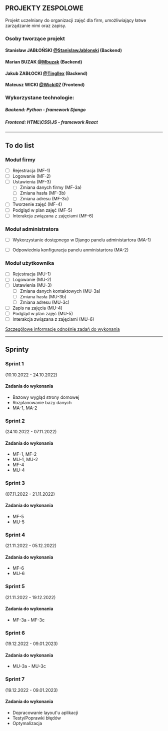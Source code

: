 
## PROJEKTY ZESPOLOWE

Projekt uczelniany do organizacji zajęć dla firm, umożliwiający łatwe zarządzanie nimi oraz zapisy.

### Osoby tworzące projekt
#### Stanisław JABŁOŃSKI [@StanislawJablonski](https://github.com/StanislawJablonski) (Backend)
#### Marian BUZAK [@Mbuzak](https://github.com/Mbuzak) (Backend)
#### Jakub ZABŁOCKI [@Tingllex](https://github.com/Tingllex) (Backend)
#### Mateusz WICKI [@Wicki07](https://github.com/Wicki07) (Frontend)

### Wykorzystane technologie:

##### Backend: Python - framework Django
##### Frontend: HTML\CSS\JS - framework React

---


## To do list

### **Moduł firmy**
- [ ] Rejestracja (MF-1)
- [ ] Logowanie (MF-2)
- [ ] Ustawienia (MF-3)
  - [ ] Zmiana danych firmy (MF-3a)
  - [ ] Zmiana hasła (MF-3b)
  - [ ] Zmiana adresu (MF-3c)
- [ ] Tworzenie zajęć (MF-4)
- [ ] Podgląd w plan zajęć (MF-5)
- [ ] Interakcja związana z zajęciami (MF-6)

### **Moduł administratora**
- [ ] Wykorzystanie dostępnego w Django panelu administartora (MA-1)
- [ ] Odpowiednia konfiguracja panelu anministartora (MA-2)


### **Moduł użytkownika**
- [ ] Rejestracja (MU-1)
- [ ] Logowanie (MU-2)
- [ ] Ustawienia (MU-3)
  - [ ] Zmiana danych kontaktowych (MU-3a)
  - [ ] Zmiana hasła (MU-3b)
  - [ ] Zmiana adresu (MU-3c)
- [ ] Zapis na zajęcia (MU-4)
- [ ] Podgląd w plan zajęć (MU-5)
- [ ] Interakcja związana z zajęciami (MU-6)

[Szczegółowe informacje odnośnie zadań do wykonania](https://docs.google.com/document/d/1dR-Q93KFs1qm4idx1WcPbvwfQXEifeeVrZJvhbyHjkQ/edit?usp=sharing)


---


## Sprinty

### **Sprint 1**
(10.10.2022 - 24.10.2022)

#### Zadania do wykonania 
- Bazowy wygląd strony domowej
- Rozplanowanie bazy danych
- MA-1, MA-2


### **Sprint 2**
(24.10.2022 - 07.11.2022)

#### Zadania do wykonania 
- MF-1, MF-2
- MU-1, MU-2
- MF-4
- MU-4


### **Sprint 3**
(07.11.2022 - 21.11.2022)

#### Zadania do wykonania 
- MF-5
- MU-5


### **Sprint 4**
(21.11.2022 - 05.12.2022)

#### Zadania do wykonania 
- MF-6
- MU-6


### **Sprint 5**
(21.11.2022 - 19.12.2022)

#### Zadania do wykonania 
- MF-3a - MF-3c


### **Sprint 6**
(19.12.2022 - 09.01.2023)

#### Zadania do wykonania 
- MU-3a - MU-3c


### **Sprint 7**
(19.12.2022 - 09.01.2023)

#### Zadania do wykonania 
- Dopracowanie layout'u aplikacji
- Testy/Poprawki błędów
- Optymalizacja
